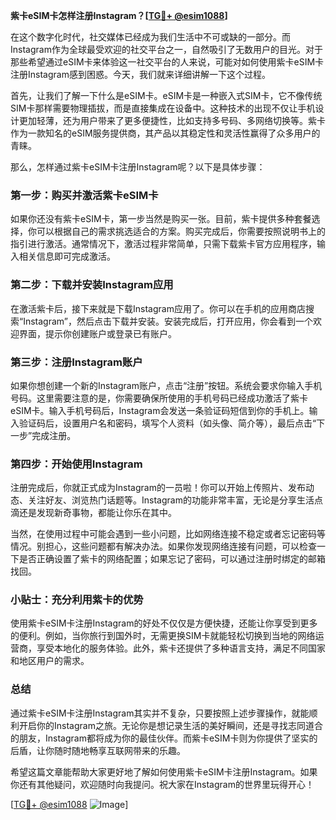 **紫卡eSIM卡怎样注册Instagram？[[TG💪+ @esim1088](https://t.me/s/esim1088)]**

在这个数字化时代，社交媒体已经成为我们生活中不可或缺的一部分。而Instagram作为全球最受欢迎的社交平台之一，自然吸引了无数用户的目光。对于那些希望通过eSIM卡来体验这一社交平台的人来说，可能对如何使用紫卡eSIM卡注册Instagram感到困惑。今天，我们就来详细讲解一下这个过程。

首先，让我们了解一下什么是eSIM卡。eSIM卡是一种嵌入式SIM卡，它不像传统SIM卡那样需要物理插拔，而是直接集成在设备中。这种技术的出现不仅让手机设计更加轻薄，还为用户带来了更多便捷性，比如支持多号码、多网络切换等。紫卡作为一款知名的eSIM服务提供商，其产品以其稳定性和灵活性赢得了众多用户的青睐。

那么，怎样通过紫卡eSIM卡注册Instagram呢？以下是具体步骤：

### 第一步：购买并激活紫卡eSIM卡

如果你还没有紫卡eSIM卡，第一步当然是购买一张。目前，紫卡提供多种套餐选择，你可以根据自己的需求挑选适合的方案。购买完成后，你需要按照说明书上的指引进行激活。通常情况下，激活过程非常简单，只需下载紫卡官方应用程序，输入相关信息即可完成激活。

### 第二步：下载并安装Instagram应用

在激活紫卡后，接下来就是下载Instagram应用了。你可以在手机的应用商店搜索“Instagram”，然后点击下载并安装。安装完成后，打开应用，你会看到一个欢迎界面，提示你创建账户或登录已有账户。

### 第三步：注册Instagram账户

如果你想创建一个新的Instagram账户，点击“注册”按钮。系统会要求你输入手机号码。这里需要注意的是，你需要确保所使用的手机号码已经成功激活了紫卡eSIM卡。输入手机号码后，Instagram会发送一条验证码短信到你的手机上。输入验证码后，设置用户名和密码，填写个人资料（如头像、简介等），最后点击“下一步”完成注册。

### 第四步：开始使用Instagram

注册完成后，你就正式成为Instagram的一员啦！你可以开始上传照片、发布动态、关注好友、浏览热门话题等。Instagram的功能非常丰富，无论是分享生活点滴还是发现新奇事物，都能让你乐在其中。

当然，在使用过程中可能会遇到一些小问题，比如网络连接不稳定或者忘记密码等情况。别担心，这些问题都有解决办法。如果你发现网络连接有问题，可以检查一下是否正确设置了紫卡的网络配置；如果忘记了密码，可以通过注册时绑定的邮箱找回。

### 小贴士：充分利用紫卡的优势

使用紫卡eSIM卡注册Instagram的好处不仅仅是方便快捷，还能让你享受到更多的便利。例如，当你旅行到国外时，无需更换SIM卡就能轻松切换到当地的网络运营商，享受本地化的服务体验。此外，紫卡还提供了多种语言支持，满足不同国家和地区用户的需求。

### 总结

通过紫卡eSIM卡注册Instagram其实并不复杂，只要按照上述步骤操作，就能顺利开启你的Instagram之旅。无论你是想记录生活的美好瞬间，还是寻找志同道合的朋友，Instagram都将成为你的最佳伙伴。而紫卡eSIM卡则为你提供了坚实的后盾，让你随时随地畅享互联网带来的乐趣。

希望这篇文章能帮助大家更好地了解如何使用紫卡eSIM卡注册Instagram。如果你还有其他疑问，欢迎随时向我提问。祝大家在Instagram的世界里玩得开心！

[[TG💪+ @esim1088](https://t.me/s/esim1088) ![Image](https://i.postimg.cc/4NQfJmqS/Snipaste-2025-05-13-00-14-12.png)]